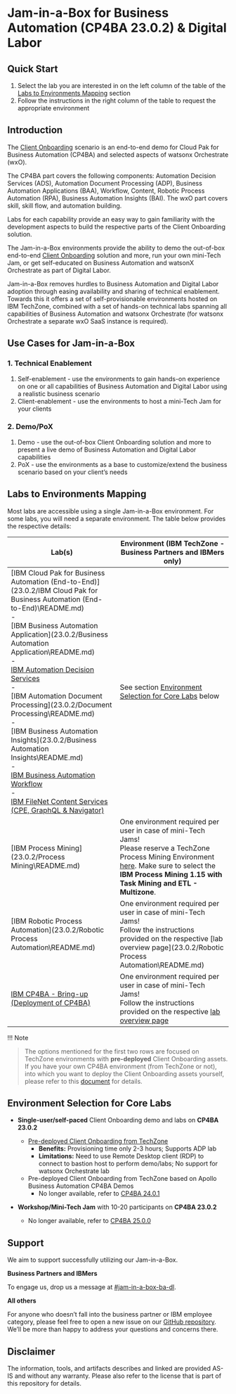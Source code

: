 # Jam-in-a-Box for Business Automation (CP4BA 23.0.2) & Digital Labor

## Quick Start

1. Select the lab you are interested in on the left column of the table of the [Labs to Environments Mapping](#labs-to-environments-mapping) section
2. Follow the instructions in the right column of the table to request the appropriate environment



## Introduction

The <a href="https://github.com/IBM/cp4ba-client-onboarding-scenario" target="_blank">Client Onboarding</a> scenario is an end-to-end demo for Cloud Pak for Business Automation (CP4BA) and selected aspects of watsonx Orchestrate (wxO). 

The CP4BA part covers the following components: Automation Decision Services (ADS), Automation Document Processing (ADP), Business Automation Applications (BAA), Workflow, Content, Robotic Process Automation (RPA), Business Automation Insights (BAI). The wxO part covers skill, skill flow, and automation building.

Labs for each capability provide an easy way to gain familiarity with the development aspects to build the respective parts of the Client Onboarding solution.

The Jam-in-a-Box environments provide the ability to demo the out-of-box end-to-end <a href="https://github.com/IBM/cp4ba-client-onboarding-scenario" target="_blank">Client Onboarding</a> solution and more, run your own mini-Tech Jam, or get self-educated on Business Automation and watsonX Orchestrate as part of Digital Labor.

Jam-in-a-Box removes hurdles to Business Automation and Digital Labor adoption through easing availability and sharing of technical enablement. Towards this it offers a set of self-provisionable environments hosted on IBM TechZone, combined with a set of hands-on technical labs spanning all capabilities of Business Automation and watsonx Orchestrate (for watsonx Orchestrate a separate wxO SaaS instance is required).



## Use Cases for Jam-in-a-Box

### 1. Technical Enablement

1. Self-enablement - use the environments to gain hands-on experience on one or all capabilities of Business Automation and Digital Labor using a realistic business scenario
2. Client-enablement - use the environments to host a mini-Tech Jam for your clients

### 2. Demo/PoX

1. Demo - use the out-of-box Client Onboarding solution and more to present a live demo of Business Automation and Digital Labor capabilities
2. PoX - use the environments as a base to customize/extend the business scenario based on your client’s needs



## Labs to Environments Mapping

Most labs are accessible using a single Jam-in-a-Box environment. For some labs, you will need a separate environment. The table below provides the respective details:

| Lab(s)                                                       | Environment (IBM TechZone - Business Partners and IBMers only) |
| ------------------------------------------------------------ | ------------------------------------------------------------ |
| [IBM Cloud Pak for Business Automation (End-to-End)](23.0.2/IBM Cloud Pak for Business Automation (End-to-End)\README.md) <br/>-<br/>[IBM Business Automation Application](23.0.2/Business Automation Application\README.md) <br/>-<br/>[IBM Automation Decision Services](23.0.2/Decisions\README.md) <br/>-<br/>[IBM Automation Document Processing](23.0.2/Document Processing\README.md)<br/>-<br/>[IBM Business Automation Insights](23.0.2/Business Automation Insights\README.md)<br/>-<br/>[IBM Business Automation Workflow](23.0.2/Workflow\README.md)<br/>-<br/>[IBM FileNet Content Services (CPE, GraphQL & Navigator)](23.0.2/Content\README.md) | See section [Environment Selection for Core Labs](#environment-selection-for-core-labs) below |
| [IBM Process Mining](23.0.2/Process Mining\README.md)        | One environment required per user in case of mini-Tech Jams!<br/>Please reserve a TechZone Process Mining Environment <a href="https://techzone.ibm.com/collection/process-mining-with-task-mining-demo-and-etl/environments" target="_blank">here</a>. Make sure to select the **IBM Process Mining 1.15 with Task Mining and ETL - Multizone**. |
| [IBM Robotic Process Automation](23.0.2/Robotic Process Automation\README.md) | One environment required per user in case of mini-Tech Jams!<br/>Follow the instructions provided on the respective [lab overview page](23.0.2/Robotic Process Automation\README.md) |
| [IBM CP4BA - Bring-up (Deployment of CP4BA)](23.0.2/Bring-up\README.md) | One environment required per user in case of mini-Tech Jams!<br/>Follow the instructions provided on the respective [lab overview page](23.0.2/Bring-up\README.md) |

!!! Note
>
> The options mentioned for the first two rows are focused on TechZone environments with **pre-deployed** Client Onboarding assets. If you have your own CP4BA environment (from TechZone or not), into which you want to deploy the Client Onboarding assets yourself, please refer to this [document](23.0.2/Solutions/Client%20Onboarding/README_2302_SelfDeploy.md) for details.



## Environment Selection for Core Labs

- **Single-user/self-paced** Client Onboarding demo and labs on **CP4BA 23.0.2**
    - [Pre-deployed Client Onboarding from TechZone](23.0.2/Solutions/Client%20Onboarding/README.md)
        - **Benefits:** Provisioning time only 2-3 hours; Supports ADP lab
        - **Limitations:** Need to use Remote Desktop client (RDP) to connect to bastion host to perform demo/labs; No support for watsonx Orchestrate lab
    - Pre-deployed Client Onboarding from TechZone based on Apollo Business Automation CP4BA Demos
        - No longer available, refer to [CP4BA 24.0.1](24.0.1/README.md)
    
- **Workshop/Mini-Tech Jam** with 10-20 participants on **CP4BA 23.0.2**
    - No longer available, refer to [CP4BA 25.0.0](25.0.0/README.md)



## Support

We aim to support successfully utilizing our Jam-in-a-Box.

**Business Partners and IBMers**

To engage us, drop us a message at <a href='https://ibm-cloudpak-partners.slack.com/archives/C04SMFNLA3T' target = '_blank'>#jam-in-a-box-ba-dl</a>.

**All others**

For anyone who doesn’t fall into the business partner or IBM employee category, please feel free to open a new issue on our <a href="https://github.com/IBM/cp4ba-jam-in-a-box/issues" target="_blank">GitHub repository</a>. We’ll be more than happy to address your questions and concerns there.



## Disclaimer

The information, tools, and artifacts describes and linked are provided AS-IS and without any warranty. Please also refer to the license that is part of this repository for details.
